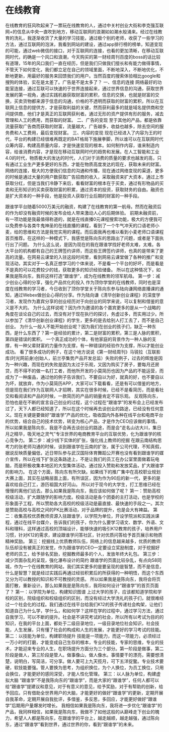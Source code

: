 # 在线教育

在线教育的狂风吹起来了一票玩在线教育的人，通过中关村创业大街和李克强互联网+的信息从中央一直吹到地方，移动互联网的浪潮如如潮水般涌来。经过在线教育的洗礼，我逐渐收货了大量的学习技能，通过极个别的老师，收获了一些学习的方法，通过互联网的泡沫，我看到网站的建设，通过app排行榜的榜单，知道变现的可能，通过web微信的接口，对于互联网的连接，也看的更加清晰，在移动互联网时代，的确是一个风口和浪潮，今天购买的第一财经周刊百度的boss的话比较有道理，15年的风口我们一直在经历，但是我们只做我们擅长和有能力做得事情，不管天下如何变化，我们都立足在自己的领域里面，不断地深入，不断地优化，不断地更新，用最好的服务来回馈我们的用户。当然百度的搜索体验相比google和搜狗的体验，实在是太差了。广告是不是太多了？
一、信息的连接
网络最好的功能室连接，通过互联可以快速的于世界连接起来，通过世界信息的沟通，获取世界发展的第一视角，通过实践机器获取财富的累积，信息的交换，也就是财富的交换，买卖货物都来源于信息的沟通，价格的不透明而获取的财富的累积，所以在互联网上信息的提供方，才是获取利益的关键，然而获利最多的就是域名提供商和空间提供商，他们才是真正的互联网获利者。通过无形的资产提供有形的服务，减去管理和人工的费用，而获取的财富。
二、广告的变现
至于其他的产品，都是依靠流量获取广告商而获取的财富，流量越大，广告越多，收益也越多，除去空间的服务费和人工费用，最后变现财富。
三、内容的变现
现在已经进入了内容为王的时代，平台的构建已经很难再既定的BAT格局下施展拳脚，所以谁可以在互联网时代众筹内容，构建高质量内容，才是快速变现的根本。如何制作内容，谁来制造内容，给谁消费内容，才是现在移动互联网时代的趋势和发展。在人工智能和工业4.0的时代，物质极大的发达的时代，人们对于消费的质量的要求也越发的高，只有通过工业生产更多更好的东西，才能在物质高度发达的现在，获取未来的财富。
网络的连接，极大的方便我们信息的沟通和传播，现在通过网络变现的渠道，更多的时候是通过大量的用户数获取广告招商的收入，采取融资来扩大资本，通过上市获取分红，但是当我们冷静下来后，看看财富的根本在于买卖，通过有形物品的买卖和无形知识的买卖获取财富的积累，通过资本的投资，获取财务的自由。融资也是扩大资本的一种手段，他是投资人获取行业后期的财富的一种手段。

跟谁学平台随着5000万美元的融资，构建了在线教育的第一航母。然而在融资后的作为却没有融资时候的发布会给人带来激动人心的后期体验。
前期未融资前，有一项功能是我最值得称道的，就是在线直播0元课程搜索功能，极大的方便我可以免费参与各类牛鬼神圣的在线直播的课程，看到了一个牛气冲天的口语老师小麦，给的思维和方法是我觉实用的课程。而后面我再也难以看到小麦老师口语课程首页推荐。在这样的一种模式下，我感觉是陈向东的思路出了问题，或者是下面执行出了问题。
为什么这么说，是因为现在的我在跟谁学找好老师太难，太难。各大平台的机构都有自己的王牌签约讲师，而这些王牌签约讲师，也真的是带来了更高的流量。在网易云课堂的入驻这段时间里，看到网易云课堂做了各种的推广和变现活动，其实对于一名真正想学习的个体来说，不是看一个平台的好坏，而是看是不是真的可以花费较少的钱，获取更多的知识经验储备。
所以在这种情况下，如果我是陈向东，我将这样打造“跟谁学”，成为在线教育的领军航母。
第一步：减少创业心得的分享，强化产品优化的投入
作为顶你学堂的在线教师，同时也是深度在线教育的学习者，今日收到了顶你学堂关于陈向东参与陆向谦网络直播课的通知，通过Webex做创业心得的分享。作为陆向谦《清华创新创业课程》的深度学习者，发现作为嘉宾分享的创业经历对于向创业的同学来说，可以复制和借鉴的意义是不大的。
为什么这样说呢？因为作为邀请的各个嘉宾更多的是从一个战略的角度在谈论自己的过去，而没有对于现在执行的探讨，务虚过多，而实用过少。所以参加了《清华创新创业课程》的学生，更多的是去给别人打工去了，而不是自己创业。
为什么一般人不能开始创业呢？因为我们在创业的孩子们，缺乏一种东西，是什么东西了？第一是经验的累计，第二是财富的累积，第三是人脉的累积，第四是错误的累积。
一个真正成功的个体，有他家庭的背景作为一种人脉的支撑，有一种父辈财富的力量作为支撑，有一种错误的经验作为支撑，所以才能创业成功。
看了很多成功的例子，在这个地方说说《第一财经周刊》马锐拉（互联影库(时光网前身)创始人，前兰亭集势产品开发总监）失败的例子，过去的辉煌是因为一种兴趣，而现在的失败是因为太过于乐观，又因为购买了房子，要每月还房贷，而不得不的做一名打工者，而他所开发的小莫简历也因为产品的不能运营，而成为了一种废品，通过他的例子告诉我们，不要自以为好，就真的好，也不要自以为坏，就放弃，作为小莫简历APP，大家可以下载看看，还是有可以借鉴的地方，但是现在我们作为互联网人才招聘，其实在很多时候，已经不是看简历，而是看社交和看阅读和产品的时候，一款简历的产品的销量肯定不容乐观。
反观陈向东，恐怕也是在不断的宣言自己创业的过程，这个过程在“跟谁学”的发布会上已经发布过了，天下人都已经知道了，所以在这个时候再去谈创业的路途，已经没有任何意义。现在关键是要做好“跟谁学”产品的优化，吸收国内外各种在线平台和电商平台的优势，结合自己的技术优势，转变为核心产品，才是作为CEO应该做的事情。
所以如果我是陈向东，我是不会再去谈创业的路途，而是会“走名山访大川，集日月之精华，吸天地之灵气”专注世界的电商教育平台的互联优势，化为跟谁学的核心竞争力。
第二步：减少线下实体的扩张，强化线上教师的挖掘
在跟云南结构思考力的张老师沟通的时候，谈到跟谁学在云南的扩张，属于公司代理，不知真假，据说反映质量偏低，近日带队参与武汉国际体育舞蹈公开赛也没有看到跟谁学的媒介宣传，所以在线下扩张这条路途上，不是让我们的员工在办公室里面做着玩电脑，而是积极收集本地区的大型集体活动，通过投入赞助和发放奖品，扩大跟谁学的影响力。
在这个方面，陈向东有所欠缺。如果线下的推广集中在高校职业规划大赛上面，其实在战略层面上面，有所误区，因为作为90后的新一代，更多的是喜欢给自己打工，游历祖国大好河山。
所以对于现今的大学生，打工思维已经在慢慢的离他们远去。那么如果我是陈向东，我应该如何做了呢？
第一：赞助高校校级活动，扩大跟随学的影响力度。校级活动是各个团委的主打活动，也是学校的形象面子工程，所以赞助各大高校的校级活动是最直接、最快速的手段之一。其次是赞助高校与高校之间的PK比赛活动，对于品牌的提升，也是会大有裨益。
第二：收集高校优质教师资源入驻跟谁学，以学院为单位，开设学院派和实践派课程，通过在线平台媒介，告诉我们的孩子，你为什么要学习语文、数学、外语、文科和理科，这样通过高校的顶端设计，能够快速的吸引K12教育的孩子，培养用户习惯，针对K12的需求，建设跟谁学问答社区，针对优质问答给予首页展示和物质精神奖励。
第三：挖掘线上优质教师队伍，网络上的信息越来越多，优质的教师队伍却没有被真正的发觉，作为跟谁学的CEO一定要设立奖励制度，对于挖掘好老师的员工，给予排名奖励，挖掘教师最多的个人，发放年终大礼包。
第三步：减少页面杂乱的呈现，强化瀑布设计的简约
跟谁学的页面比较杂乱，有点向58同城，作为一个在线教育的网站，我们其实更多的是要呈现的是智慧，而不是信息，什么是智慧？就是经过实践后再通过经验积累后的所获得的一种明悟，而这个东西又分为可以教授的知识和不可教授的灵感。
所以如果我是是陈向东，我将会将页面打散，重新设计。那么如果我是是陈向东，我将如何设计“跟谁学”的首页页面了？
第一：以学院为单位，构建知识图谱
上过大学的孩子，应该都知道学院和学校的区别，院级组织和校级组织的区别，而没有经过大学洗礼的孩子们，就很难经过一个社会化的过程。我们通过在线平台给我们K12的孩子传递社会构架，让他们知道自己为什么学，学什么，和如何学？这样在学的过程中，通过学习方法，通过自我学习，可以不断的提升。社会是不讲究考试的社会，所以所有以考试为目的的知识，在我的平台上面，都处于二级目录地位，一级目录地位社会知识，社会技能，人生发展，只有懂了社会的构成和人生的发展，才能更好的学习考试的技能。
第二：以技能为单位，构建职场提升
技能是一项能力，而这一项能力，必须经过一万小时的打磨，才能变成自己生存的根本，专业的技能，专家的思维，专业的技术，才能迎来专业的人生，在职场提升方面分为三个部分。第一阶段是做事，第二阶段是做人，第三阶段是管人。做事像山，做人像水。事情要干的漂亮，需要想清楚，说明白，写简洁，可分享。做人要可上九天揽月，可下五洋捉鳖。专业技术要硬，软技能要强。管人要换为思考，为组织换位，为个人换位，为员工换位，只用会换位，才能更好的感同深受，才能人性化管理。
第三：以人脉为单位，构建虚拟大脑
“跟谁学”不是我陈向东的“跟谁学”，而是大家的“跟谁学”，任何人都可以给“跟谁学”提建议和意见，对于有意义的意见，给予奖励，对于有帮助的创新，给予回应。只有借助全世界用户的大脑，才能更好的做好“跟谁学”的更新，定期开展自我革命，定期开展自我批评，多借鉴，多反思，多回应，才能更好做好“跟谁学”后期用户量爆发时增长。
我相信如果我是陈向东，我将进一步优化“跟谁学”的产品，我同样相信，如果我是陈向东，我做不了如他这般的从巅峰走下创业的魄力，希望人人都是陈向东，在跟谁学的平台上，越走越顺，越走越强，通过陈向东，通过“跟谁学”看到世界，通过世界的你，看到“跟谁学”的未来。
